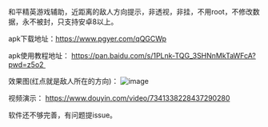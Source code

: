 和平精英游戏辅助，近距离的敌人方向提示，非透视，非挂，不用root，不修改数据，永不被封，只支持安卓8以上。

apk下载地址：https://www.pgyer.com/qQGCWp

apk使用教程地址：
https://pan.baidu.com/s/1PLnk-TQG_3SHNnMkTaWFcA?pwd=z5o2 

效果图(红点就是敌人所在的方向)：
![image](https://github.com/joken5/pubg_closedistance/blob/main/%E6%95%88%E6%9E%9C%E5%9B%BE2.jpg)

视频演示：
https://www.douyin.com/video/7341338228437290280

软件还不够完善，有问题提issue。


